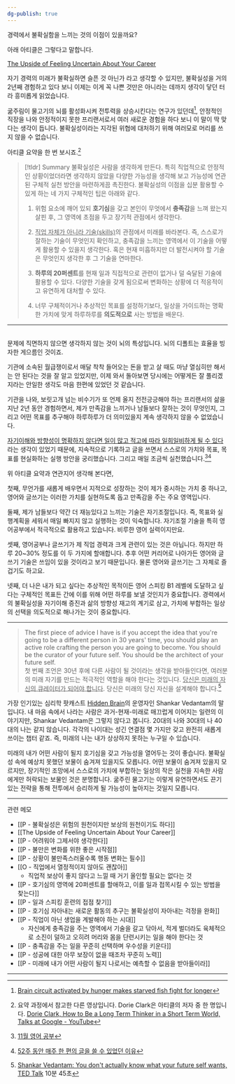 ```yaml
---
dg-publish: true
---
```

경력에서 불확실함을 느끼는 것의 이점이 있을까요? 

아래 아티클은 그렇다고 말합니다.

[The Upside of Feeling Uncertain About Your Career](https://hbr.org/2022/01/the-upside-of-feeling-uncertain-about-your-career?ab=hero-main-text)

자기 경력의 미래가 불확실하면 슬픈 것 아닌가 라고 생각할 수 있지만, 불확실성을 거의 2년째 경험하고 있다 보니 이제는 이게 꼭 나쁜 것만은 아니라는 데까지 생각이 닿던 터라 흥미롭게 읽었습니다. 

굶주림이 물고기의 뇌를 활성화시켜 전투력을 상승시킨다는 연구가 있던데[^1], 안정적인 직장을 나와 안정적이지 못한 프리랜서로서 여러 새로운 경험을 하다 보니 이 말이 딱 맞다는 생각이 듭니다. 불확실성이라는 지각된 위협에 대처하기 위해 여러모로 머리를 쓰지 않을 수 없습니다.

아티클 요약을 한 번 보시죠.[^2]

> [!tldr] Summary
불확실성은 사람을 생각하게 만든다. 특히 직업적으로 안정적인 상황이었더라면 생각하지 않았을 다양한 가능성을 생각해 보고 가능성에 연관된 구체적 실천 방안을 마련하게끔 촉진한다. 불확실성의 이점을 십분 활용할 수 있게 하는 네 가지 구체적인 팁은 아래와 같다.
><br>
>1. 위험 요소에 깨어 있되 **호기심**을 갖고 본인이 무엇에서 **충족감**을 느껴 왔는지 살핀 후, 그 영역에 초점을 두고 장기적 관점에서 생각한다.
>
>2. <u>직업 자체가 아니라 기술(skills)</u>의 관점에서 미래를 바라본다. 즉, 스스로가 잘하는 기술이 무엇인지 확인하고, 충족감을 느끼는 영역에서 이 기술을 어떻게 활용할 수 있을지 생각한다. 혹은 현재 미흡하지만 더 발전시켜야 할 기술은 무엇인지 생각한 후 그 기술을 연마한다.
>
>3. **하루의 20퍼센트**를 현재 일과 직접적으로 관련이 없거나 덜 숙달된 기술에 활용할 수 있다. 다양한 기술을 갖게 됨으로써 변화하는 상황에 더 적응적이고 유연하게 대처할 수 있다.
>
>4. 너무 구체적이거나 추상적인 목표를 설정하기보다, 일상을 가이드하는 명확한 가치에 맞게 하루하루를 **의도적으로** 사는 방법을 배운다.


---

<br>문제에 직면하지 않으면 생각하지 않는 것이 뇌의 특성입니다. 뇌의 디폴트는 효율을 빙자한 게으름인 것이죠. 

기관에 소속된 월급쟁이로서 매달 착착 들어오는 돈을 받고 살 때도 마냥 열심히만 해서는 안 된다는 것을 잘 알고 있었지만, 이제 와서 돌아보면 당시에는 어떻게든 잘 풀리겠지라는 안일한 생각도 마음 한편에 있었던 것 같습니다. 

기관을 나와, 보릿고개 넘는 비수기가 또 언제 올지 전전긍긍해야 하는 프리랜서의 삶을 지난 2년 동안 경험하면서, 제가 만족감을 느끼거나 남들보다 잘하는 것이 무엇인지, 그리고 어떤 목표를 추구해야 하루하루가 더 의미있을지 계속 생각하지 않을 수 없었습니다. 

<u>자기이해와 방향성이 명확하지 않다면 일이 많고 적고에 따라 일희일비하게 될 수 있다</u>라는 생각이 있었기 때문에, 지속적으로 기록하고 글을 쓰면서 스스로의 가치와 목표, 목표를 현실화하는 실행 방안을 궁리했습니다. 그리고 매일 조금씩 실천했습니다.[^3][^4]

위 아티클 요약과 연관지어 생각해 본다면,

첫째, 무언가를 새롭게 배우면서 지적으로 성장하는 것이 제가 중시하는 가치 중 하나고, 영어와 글쓰기는 이러한 가치를 실현하도록 돕고 만족감을 주는 주요 영역입니다.   

둘째, 제가 남들보다 약간 더 재능있다고 느끼는 기술은 자기조절입니다. 즉, 목표와 실행계획을 세워서 매일 빠지지 않고 실행하는 것이 익숙합니다. 자기조절 기술을 특히 영어공부에서 적극적으로 활용하고 있습니다. 비루한 영어 실력이지만요.

셋째, 영어공부나 글쓰기가 제 직업 경력과 크게 관련이 있는 것은 아닙니다. 하지만 하루 20~30% 정도를 이 두 가지에 할애합니다. 추후 어떤 커리어로 나아가든 영어와 글쓰기 기술은 쓰임이 있을 것이라고 보기 때문입니다. 물론 영어와 글쓰기는 그 자체로 즐겁기도 하고요.

넷째, 더 나은 내가 되고 싶다는 추상적인 목적이든 영어 스피킹 B1 레벨에 도달하고 싶다는 구체적인 목표든 간에 이를 위해 어떤 하루를 보낼 것인지가 중요합니다. 경력에서의 불확실성을 자기이해 증진과 삶의 방향성 재고의 계기로 삼고, 가치에 부합하는 일상의 선택을 의도적으로 해나가는 것이 중요합니다.

---


> The first piece of advice I have is if you accept the idea that you're going to be a different person in 30 years' time, you should play an active role crafting the person you are going to become. You should be the curator of your future self. You should be the architect of your future self. 
> <br>
>첫 번째 조언은 30년 후에 다른 사람이 될 것이라는 생각을 받아들인다면, 여러분의 미래 자기를 만드는 적극적인 역할을 해야 한다는 것입니다. <u>당신은 미래의 자신의 큐레이터가 되어야 합니다</u>. 당신은 미래의 당신 자신을 설계해야 합니다.[^5]


가장 인기있는 심리학 팟캐스트 [Hidden Brain](https://hiddenbrain.org/)의 운영자인 Shankar Vedantam의 말입니다. 내 마음 속에서 나라는 사람은 과거-현재-미래로 매끄럽게 이어지는 일련의 이야기지만, Shankar Vedantam은 그렇지 않다고 봅니다. 20대의 나와 30대의 나 40대의 나는 같지 않습니다. 각각의 나이대는 성긴 연결점 몇 가지만 갖고 완전히 새롭게 쓰이는 챕터 같죠. 즉, 미래의 나는 내가 상상하지 못하는 누구일 수 있습니다. 

미래의 내가 어떤 사람이 될지 호기심을 갖고 가능성을 열어두는 것이 좋습니다. 불확실성 속에 예상치 못했던 보물이 숨겨져 있을지도 모릅니다. 어떤 보물이 숨겨져 있을지 모르지만, 장기적인 조망에서 스스로의 가치에 부합하는 일상의 작은 실천을 지속한 사람에게만 허락되는 보물인 것은 분명합니다. 굶주린 물고기는 이렇게 유연하면서도 끈기 있는 전략을 통해 전투에서 승리하게 될 가능성이 높아지는 것일지 모릅니다.

---

관련 메모
- [[P - 불확실성은 위험의 원천이지만 보상의 원천이기도 하다]]
- [[The Upside of Feeling Uncertain About Your Career]]
- [[P - 어려워야 그제서야 생각한다]]
- [[P - 불만은 변화를 위한 좋은 시작점]]
- [[P - 상황이 불만족스러울수록 행동 변화는 필수]]
- [[O - 직업에서 열정적이지 않아도 괜찮아]]
    - 직업적 보상이 좋지 않다고 느낄 때 거기 올인할 필요는 없다는 것
- [[P - 호기심의 영역에 20퍼센트를 할애하고, 이를 일과 접목시킬 수 있는 방법을 찾는다]]
- [[P - 일과 스피킹 훈련의 접점 찾기]]
- [[P - 호기심 자아내는 새로운 활동의 추구는 불확실성이 자아내는 걱정을 완화]]
- [[P - 직업이 아닌 생업을 계발해야 하는 시대]]
    - 자신에게 충족감을 주는 영역에서 기술을 갈고 닦아서, 적게 벌더라도 육체적으로 소진이 덜하고 오히려 머리와 몸을 단련시키는 일을 해야 한다는 것
- [[P - 충족감을 주는 일을 꾸준히 선택하며 우수성을 키운다]]
- [[P - 성공에 대한 아무 보장이 없을 때조차 꾸준히 노력]]
- [[P - 미래에 내가 어떤 사람이 될지 나로서는 예측할 수 없음을 받아들이라]]

---

[^1]: [Brain circuit activated by hunger makes starved fish fight for longer](https://phys.org/news/2020-08-brain-circuit-hunger-starved-fish.html)
[^2]: 요약 과정에서 참고한 다른 영상입니다. Dorie Clark은 아티클의 저자 중 한 명입니다. [Dorie Clark, How to Be a Long Term Thinker in a Short Term World, Talks at Google - YouTube](https://youtu.be/cgp1RH4e858)
[^3]: [11월 영어 공부](https://slowdive14.tistory.com/1299927)
[^4]: [52주 동안 매주 한 편의 글을 쓸 수 있었던 이유](https://slowdive14.tistory.com/1299929)
[^5]: [Shankar Vedantam: You don't actually know what your future self wants, TED Talk](https://www.ted.com/talks/shankar_vedantam_you_don_t_actually_know_what_your_future_self_wants/transcript?language=en) 10분 45초








